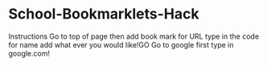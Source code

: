 # School-Bookmarklets-Hack
Instructions
Go to top of page then add book mark for URL type in the code for name add what ever you would like!GO
Go to google first type in google.com!
